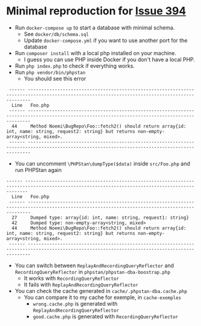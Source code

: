 # Minimal reproduction for [Issue 394](https://github.com/staabm/phpstan-dba/issues/394)


- Run `docker-compose up` to start a database with minimal schema.
  - See `docker/db/schema.sql` 
  - Update `docker-compose.yml` if you want to use another port for the database
- Run `composer install` with a local php installed on your machine.
  - I guess you can use PHP inside Docker if you don't have a local PHP.
- Run `php index.php` to check if everything works.
- Run `php vendor/bin/phpstan`
  - You should see this error 
```
 ------ --------------------------------------------------------------------------------------------------------------------------------------------- 
  Line   Foo.php                                                                                                                                      
 ------ --------------------------------------------------------------------------------------------------------------------------------------------- 
  44     Method Noemi\BugRepo\Foo::fetch2() should return array{id: int, name: string, request2: string} but returns non-empty-array<string, mixed>.  
 ------ --------------------------------------------------------------------------------------------------------------------------------------------- 
```
- You can uncomment `\PHPStan\dumpType($data)` inside `src/Foo.php` and run PHPStan again
```
------ --------------------------------------------------------------------------------------------------------------------------------------------- 
  Line   Foo.php                                                                                                                                      
 ------ --------------------------------------------------------------------------------------------------------------------------------------------- 
  27     Dumped type: array{id: int, name: string, request1: string}                                                                                  
  42     Dumped type: non-empty-array<string, mixed>                                                                                                  
  44     Method Noemi\BugRepo\Foo::fetch2() should return array{id: int, name: string, request2: string} but returns non-empty-array<string, mixed>.  
 ------ --------------------------------------------------------------------------------------------------------------------------------------------- 
```
- You can switch between `ReplayAndRecordingQueryReflector` and `RecordingQueryReflector` in `phpstan/phpstan-dba-boostrap.php`
  - It works with `RecordingQueryReflector`
  - It fails with `ReplayAndRecordingQueryReflector`
- You can check the cache generated in `cache/.phpstan-dba.cache.php`
  - You can compare it to my cache for exemple, in `cache-exemples`
    - `wrong.cache.php` is generated with `ReplayAndRecordingQueryReflector`
    - `good.cache.php` is generated with `RecordingQueryReflector`
